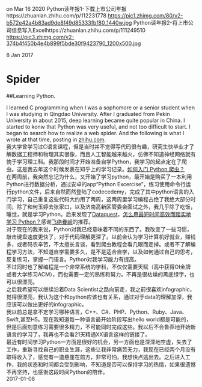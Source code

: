 on Mar 16 2020
Python读年报1-下载上市公司年报https://zhuanlan.zhihu.com/p/112231778
https://pic1.zhimg.com/80/v2-b572e42a4b83ad9de8f49d85333fbf80_1440w.jpg
Python读年报2-将上市公司信息写入Excelhttps://zhuanlan.zhihu.com/p/111249510
https://pic3.zhimg.com/v2-374b4f450b4e4b899f5bde30f9423790_1200x500.jpg

8 Jan 2017
# Spider
##Learning Python.

I learned C programming when I was a sophomore or a senior student when I was studying in Qingdao University. After I graduated from Pekin University in about 2015, deep learning became quite popular in China. I started to konw that Python was very useful, and not too difficult to start. I began to search how to realize a web spider. And the following is what I wrote at that time, posting in [zhihu.com](https://www.zhihu.com/question/20899988/answer/81789394).<br>
我大学曾学习过C语言课程，但是当时并不觉得写代码很有趣，研究生快毕业才了解数据工程师和物理其实很像，而且人工智能越来越火，仿佛不知道神经网络就有愧于学习理工科。我那段时间才开始准备自学Python，我学习的起点定在了爬虫。这是我去年这个时候发表在知乎上的学习记录。[如何入门 Python 爬虫？](https://www.zhihu.com/question/20899988/answer/81789394) <br>
在两周前，我突然忘记为什么，又开始了学习python，最开始是购买了一本利用Python进行数据分析，通过安卓的app“Python Excercise”，练习使用命令行运行python文件，后来自然而然登陆了codecedemy，完成了其中python语言的入门学习，自己重复这些代码大约用了两周，这两周里学习编程占绝了我绝大部分时间，除了和何玉婷去张家口，以及济南高新区管委会面试之外，我几乎除了吃饭，睡觉，就是学习Python。后来发现了[Dataquest](https://www.dataquest.io/mission/6/getting-started-with-num-py/2/lists-of-lists)，[怎么用最短时间高效而踏实地学习 Python？](https://www.zhihu.com/question/28530832/answer/58656332)感谢[飞绝眷岭](https://www.zhihu.com/people/juanling/answers)的推荐。<br>
对于现在的我来说，Python对我已经意味着不同的东西了。我改变了一些习惯，敲击键盘速度更快了，对于代码理解更深了。以前会认为学习计算机好就业，赚钱多，或者码农辛苦，不太擅长言谈，看到爬虫教程会看几眼而走掉。或者不了解编程学习方法，不知道自学需要多久，是不是适合自学，以及如何通过自己的思考，反复练习，掌握一门语言。Python对我学习能力有提高。<br>
不过同时也了解编程是一个非常系统的学科，不仅仅需要天赋（高中获得OI金牌或者大学练习ACM），而也需要一定的熟练和努力。不再是很枯燥的黑底绿字，也可以很漂亮。<br>
之后我希望可以继续沿着Data Scientist之路向前走，我之前很喜欢infographic，觉得很漂亮，我认为这个和python应该也有关系，通过对于data的理解加深，我应该可以做出更好的infographic。<br>
我以前总是拿不定学习哪种语言，C++、C#、PHP、Python、Ruby、Java、Swift,甚至H5。现在我知道每一种语言最开始阶段写出hello world都是可能的，但是后面刻意练习需要很多精力，不可能同时完成这些。我以后不会鲁莽地开始新语言的学习了，我再也不会看21天精通XX语言这样的链接了。<br>
最近有时间学习Python一方面是很好的机会，另一方面也是深深地空虚，失去了工作，重新寻找自己的职业生涯，这些让我非常痛苦无力，我现在已经两个月没有取得收入了，感觉有一道悬崖在前方，非常可怕，我想快点逃出去。之后进入工作，我的状态和时间都会受到影响，不知道是否可以保持学习的热情，如果很遗憾不再坚持，也感谢这段时间Python的陪伴。<br>
2017-01-08
